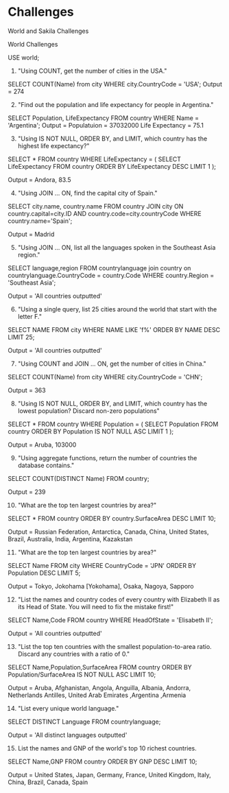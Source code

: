 # Challenges
World and Sakila Challenges

World Challenges

USE world;

1. "Using COUNT, get the number of cities in the USA."

SELECT COUNT(Name) from city WHERE city.CountryCode = 'USA';
Output = 274

2. "Find out the population and life expectancy for people in   Argentina."

SELECT Population, LifeExpectancy FROM country WHERE Name = 'Argentina';
Output = 
Populatuion = 37032000
Life Expectancy = 75.1

3. "Using IS NOT NULL, ORDER BY, and LIMIT, which country has the highest life expectancy?"

SELECT * FROM country WHERE LifeExpectancy = (
	SELECT LifeExpectancy FROM country ORDER BY LifeExpectancy DESC LIMIT 1
);

Output = Andora, 83.5

4. "Using JOIN ... ON, find the capital city of Spain."

SELECT city.name, country.name FROM country JOIN city ON country.capital=city.ID AND country.code=city.countryCode WHERE country.name='Spain';

Output = Madrid

5. "Using JOIN ... ON, list all the languages spoken in the Southeast Asia region."

SELECT language,region FROM countrylanguage join country on countrylanguage.CountryCode = country.Code
WHERE country.Region = 'Southeast Asia';

Output = 'All countries outputted'

6. "Using a single query, list 25 cities around the world that start with the letter F."

SELECT NAME FROM city WHERE NAME LIKE 'f%' ORDER BY NAME DESC LIMIT 25;

Output = 'All countries outputted'

7. "Using COUNT and JOIN ... ON, get the number of cities in China."

SELECT COUNT(Name) from city WHERE city.CountryCode = 'CHN';

Output = 363

8. "Using IS NOT NULL, ORDER BY, and LIMIT, which country has the lowest population? Discard non-zero populations"

SELECT * FROM country WHERE Population = (
SELECT Population FROM country ORDER BY Population IS NOT NULL ASC LIMIT 1
);

Output = Aruba, 103000

9. "Using aggregate functions, return the number of countries the database contains."

SELECT COUNT(DISTINCT Name) FROM country;

Output = 239

10. "What are the top ten largest countries by area?"

SELECT * FROM country 
ORDER BY country.SurfaceArea DESC LIMIT 10;

Output = Russian Federation, Antarctica, Canada, China, United States, Brazil, Australia, India, Argentina, Kazakstan

11. "What are the top ten largest countries by area?"

SELECT Name FROM city 
WHERE CountryCode = 'JPN'
ORDER BY Population DESC LIMIT 5;

Output = Tokyo, Jokohama [Yokohama], Osaka, Nagoya, Sapporo

12. "List the names and country codes of every country with Elizabeth II as its Head of State. You will need to fix the mistake first!"

SELECT Name,Code FROM country WHERE HeadOfState = 'Elisabeth II';

Output = 'All countries outputted'

13. "List the top ten countries with the smallest population-to-area ratio. Discard any countries with a ratio of 0."

SELECT Name,Population,SurfaceArea FROM country ORDER BY Population/SurfaceArea IS NOT NULL ASC LIMIT 10;

Output = Aruba, Afghanistan, Angola, Anguilla, Albania, Andorra, Netherlands Antilles, United Arab Emirates ,Argentina ,Armenia

14. "List every unique world language."

SELECT DISTINCT Language
FROM countrylanguage;

Output = 'All distinct languages outputted'

15. List the names and GNP of the world's top 10 richest countries.

SELECT Name,GNP FROM country ORDER BY GNP DESC LIMIT 10;

Output = United States, Japan, Germany, France, United Kingdom, Italy, China, Brazil, Canada, Spain